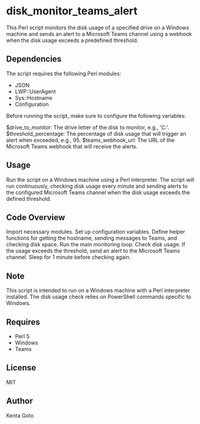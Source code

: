 # disk_monitor_teams_alert

This Perl script monitors the disk usage of a specified drive on a Windows machine and sends an alert to a Microsoft Teams channel using a webhook when the disk usage exceeds a predefined threshold.

## Dependencies

The script requires the following Perl modules:

- JSON
- LWP::UserAgent
- Sys::Hostname
- Configuration

Before running the script, make sure to configure the following variables:

$drive_to_monitor: The drive letter of the disk to monitor, e.g., 'C:'.
$threshold_percentage: The percentage of disk usage that will trigger an alert when exceeded, e.g., 95.
$teams_webhook_url: The URL of the Microsoft Teams webhook that will receive the alerts.

## Usage

Run the script on a Windows machine using a Perl interpreter. The script will run continuously, checking disk usage every minute and sending alerts to the configured Microsoft Teams channel when the disk usage exceeds the defined threshold.

## Code Overview

Import necessary modules.
Set up configuration variables.
Define helper functions for getting the hostname, sending messages to Teams, and checking disk space.
Run the main monitoring loop:
Check disk usage.
If the usage exceeds the threshold, send an alert to the Microsoft Teams channel.
Sleep for 1 minute before checking again.

## Note

This script is intended to run on a Windows machine with a Perl interpreter installed. The disk usage check relies on PowerShell commands specific to Windows.

## Requires
- Perl 5  
- Windows  
- Teams  

## License
MIT

## Author
Kenta Goto
